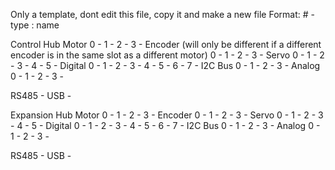 Only a template, dont edit this file, copy it and make a new file
Format: # - type : name

Control Hub
Motor
0 - 
1 - 
2 - 
3 - 
Encoder (will only be different if a different encoder is in the same slot as a different motor)
0 - 
1 - 
2 - 
3 - 
Servo
0 -
1 - 
2 - 
3 -
4 - 
5 -
Digital
0 -
1 - 
2 -
3 -
4 -
5 -
6 -
7 -
I2C Bus
0 - 
1 - 
2 - 
3 - 
Analog
0 -
1 -
2 -
3 -

RS485 - 
USB - 

Expansion Hub
Motor
0 -
1 -
2 -
3 -
Encoder
0 -
1 -
2 -
3 -
Servo
0 -
1 -
2 -
3 -
4 -
5 -
Digital
0 - 
1 -
2 -
3 -
4 -
5 -
6 -
7 -
I2C Bus
0 -
1 -
2 -
3 -
Analog
0 - 
1 -
2 - 
3 -

RS485 - 
USB - 